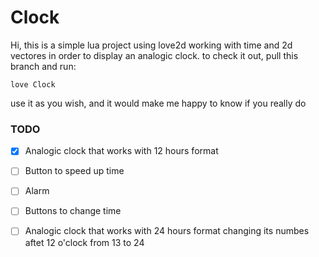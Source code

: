 # Clock

Hi, this is a simple lua project using love2d working with time and 2d vectores in order to display an analogic clock.
to check it out, pull this branch and run:

```love Clock```

use it as you wish, and it would make me happy to know if you really do


### TODO
- [x] Analogic clock that works with 12 hours format
- [ ] Button to speed up time
- [ ] Alarm
- [ ] Buttons to change time
- [ ] Analogic clock that works with 24 hours format changing its numbes aftet 12 o'clock from 13 to 24


